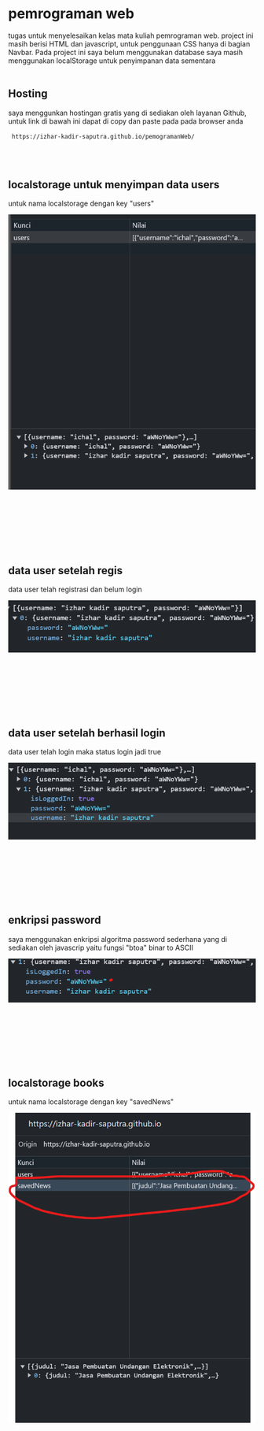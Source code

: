 
# pemrograman web

tugas untuk menyelesaikan kelas mata kuliah pemrograman web. project ini masih berisi HTML dan javascript, untuk penggunaan CSS hanya di bagian Navbar. Pada project ini saya belum menggunakan database saya masih menggunakan localStorage untuk penyimpanan data sementara
<br></br>

## Hosting

saya menggunkan hostingan gratis yang di sediakan oleh layanan Github, untuk link di bawah ini dapat di copy dan paste pada pada browser anda

```bash
 https://izhar-kadir-saputra.github.io/pemogramanWeb/
```
<br></br>

## localstorage untuk menyimpan data users
untuk nama localstorage dengan key "users"

![App Screenshot](./images/dataUser.png)
<br></br>
<br></br>
<br></br>
<br></br>

## data user setelah regis
data user telah registrasi dan belum login

![App Screenshot](./images/userregis.png)
<br></br>
<br></br>
<br></br>
<br></br>

## data user setelah berhasil login
data user telah login maka status login jadi true

![App Screenshot](./images/userlogin.png)
<br></br>
<br></br>
<br></br>
<br></br>

## enkripsi password
saya menggunakan enkripsi algoritma password sederhana yang di sediakan oleh javascrip yaitu fungsi "btoa" binar to ASCII

![App Screenshot](./images/enkripsipassword.png)
<br></br>
<br></br>
<br></br>
<br></br>

## localstorage books 
untuk nama localstorage dengan key "savedNews"

![App Screenshot](./images/databooks.png)


